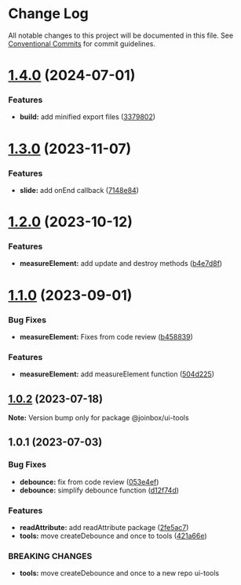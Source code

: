 # Change Log

All notable changes to this project will be documented in this file.
See [Conventional Commits](https://conventionalcommits.org) for commit guidelines.

# [1.4.0](https://github.com/joinbox/ui-components/compare/@joinbox/ui-tools@1.3.0...@joinbox/ui-tools@1.4.0) (2024-07-01)


### Features

* **build:** add minified export files ([3379802](https://github.com/joinbox/ui-components/commit/33798026fda27a8fae77ae9703f0b39e5906a0ec))





# [1.3.0](https://github.com/joinbox/ui-components/compare/@joinbox/ui-tools@1.2.0...@joinbox/ui-tools@1.3.0) (2023-11-07)


### Features

* **slide:** add onEnd callback ([7148e84](https://github.com/joinbox/ui-components/commit/7148e84ba734daf24d457d773e1008fd201b8ac6))





# [1.2.0](https://github.com/joinbox/ui-components/compare/@joinbox/ui-tools@1.1.0...@joinbox/ui-tools@1.2.0) (2023-10-12)


### Features

* **measureElement:** add update and destroy methods ([b4e7d8f](https://github.com/joinbox/ui-components/commit/b4e7d8f664aa24bcc41bb5cf7b76f3778ad6ae65))





# [1.1.0](https://github.com/joinbox/ui-components/compare/@joinbox/ui-tools@1.0.2...@joinbox/ui-tools@1.1.0) (2023-09-01)


### Bug Fixes

* **measureElement:** Fixes from code review ([b458839](https://github.com/joinbox/ui-components/commit/b4588398ef56751f43d44124803a6cd0e01485b7))


### Features

* **measureElement:** add measureElement function ([504d225](https://github.com/joinbox/ui-components/commit/504d225ef0a01438512218c4ca0065b2c6e8b82f))





## [1.0.2](https://github.com/joinbox/ui-components/compare/@joinbox/ui-tools@1.0.1...@joinbox/ui-tools@1.0.2) (2023-07-18)

**Note:** Version bump only for package @joinbox/ui-tools





## 1.0.1 (2023-07-03)


### Bug Fixes

* **debounce:** fix from code review ([053e4ef](https://github.com/joinbox/ui-components/commit/053e4efc036a2a7df59aa100b87be4aefdb4097f))
* **debounce:** simplify debounce function ([d12f74d](https://github.com/joinbox/ui-components/commit/d12f74d7c0fc7ca77f0873c59caffd175769d149))


### Features

* **readAttribute:** add readAttribute package ([2fe5ac7](https://github.com/joinbox/ui-components/commit/2fe5ac7ff21896b1a5bcb0f86af83e582d81d1a5))
* **tools:** move createDebounce and once to tools ([421a66e](https://github.com/joinbox/ui-components/commit/421a66ee43154be4980aabbdc39f198532ab246c))


### BREAKING CHANGES

* **tools:** move createDebounce and once to a new repo ui-tools
